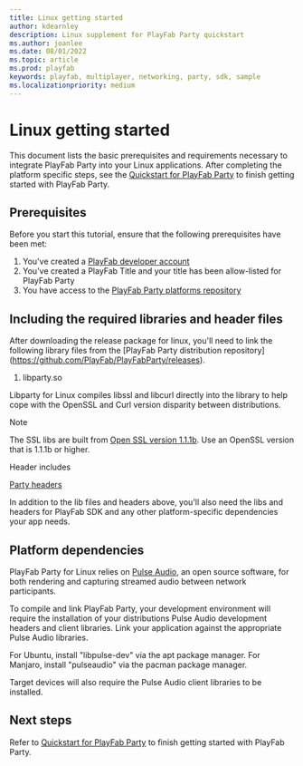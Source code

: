```yaml
---
title: Linux getting started
author: kdearnley
description: Linux supplement for PlayFab Party quickstart
ms.author: joanlee
ms.date: 08/01/2022
ms.topic: article
ms.prod: playfab
keywords: playfab, multiplayer, networking, party, sdk, sample
ms.localizationpriority: medium
---
```


# Linux getting started

This document lists the basic prerequisites and requirements necessary to integrate PlayFab Party into your Linux applications. After completing the platform specific steps, see the [Quickstart for PlayFab Party](quickstart.md) to finish getting started with PlayFab Party.

## Prerequisites
Before you start this tutorial, ensure that the following prerequisites have been met:

1. You've created a [PlayFab developer account](https://developer.playfab.com/)
2. You've created a PlayFab Title and your title has been allow-listed for PlayFab Party
3. You have access to the [PlayFab Party platforms repository](https://github.com/PlayFab/PlayFabParty)
## Including the required libraries and header files

After downloading the release package for linux, you'll need to link the following library files from the [PlayFab Party distribution repository] (https://github.com/PlayFab/PlayFabParty/releases).

1. libparty.so

Libparty for Linux compiles libssl and libcurl directly into the library to help cope with the OpenSSL and Curl version disparity between distributions.  

> [!NOTE]
> The SSL libs are built from [Open SSL version 1.1.1b](https://github.com/openssl/openssl/tree/OpenSSL_1_1_1-stable). Use an OpenSSL version that is 1.1.1b or higher.


Header includes

[Party headers](https://github.com/PlayFab/PlayFabParty/tree/master/include)

In addition to the lib files and headers above, you'll also need the libs and headers for PlayFab SDK and any other platform-specific dependencies your app needs. 

## Platform dependencies

PlayFab Party for Linux relies on [Pulse Audio](https://www.freedesktop.org/wiki/Software/PulseAudio/), an open source software, for both rendering and capturing streamed audio between network participants.

To compile and link PlayFab Party, your development environment will require the installation of your distributions Pulse Audio development headers and client libraries.  Link your application against the appropriate Pulse Audio libraries.

For Ubuntu, install "libpulse-dev" via the apt package manager.
For Manjaro, install "pulseaudio" via the pacman package manager.

Target devices will also require the Pulse Audio client libraries to be installed.

## Next steps

Refer to [Quickstart for PlayFab Party](quickstart.md) to finish getting started with PlayFab Party.
